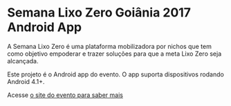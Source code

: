 Semana Lixo Zero Goiânia 2017 Android App
=========================================

A Semana Lixo Zero é uma plataforma mobilizadora por nichos que tem como objetivo empoderar e trazer soluções para que a meta Lixo Zero seja alcançada.

Este projeto é o Android app do evento. O app suporta dispositivos rodando Android 4.1+.

Acesse [o site do evento para saber mais](http://semanalixozero.com.br/)
